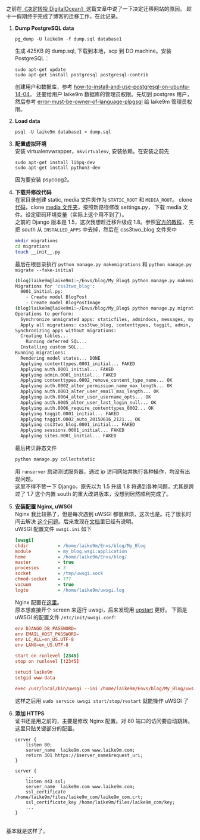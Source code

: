 之前在[《决定转投 DigitalOcean》][1]这篇文章中说了一下决定迁移网站的原因。
趁十一假期终于完成了博客的迁移工作，在此记录。

1. **Dump PostgreSQL data**  
    ```
    pg_dump -U laike9m -f dump.sql database1
    ```
    生成 425KB 的 dump.sql, 下载到本地，scp 到 DO machine。安装 PostgreSQL：
    ```
    sudo apt-get update
    sudo apt-get install postgresql postgresql-contrib
    ```
    创建用户和数据库，参考 [how-to-install-and-use-postgresql-on-ubuntu-14-04][2]。
    还要给用户 laike9m 数据库的管理员权限。先切到 postgres 用户，然后参考 [error-must-be-owner-of-language-plpgsql][3] 给 laike9m 管理员权限。

2. **Load data**
    ```
    psql -U laike9m database1 < dump.sql
    ```

3. **配置虚拟环境**  
    安装 virtualenvwrapper，`mkvirtualenv`, 安装依赖。在安装之前先
    ```
    sudo apt-get install libpq-dev
    sudo apt-get install python3-dev
    ```
    因为要安装 psycopg2。

4. **下载并修改代码**  
    在家目录创建 static, media 文件夹作为 `STATIC_ROOT` 和 `MEDIA_ROOT`。
    clone [代码][4]，clone [media 文件夹][5]，按照新路径修改 settings.py，
    下载 media 文件。设定密码环境变量（实际上这个用不到了）。  
    之前的 Django 版本是 1.5，这次我想趁迁移升级成 1.8。参照[官方的教程][6]，
    先把 south 从 `INSTALLED_APPS` 中去掉，然后在 css3two_blog 文件夹中
    ```bash
    mkdir migrations
    cd migrations
    touch __init__.py
    ```
    最后在根目录执行 `python manage.py makemigrations` 和 `python manage.py migrate --fake-initial`
    
    ```bash
    (blog)laike9m@laike9m1:~/Envs/blog/My_Blog$ python manage.py makemigrations
    Migrations for 'css3two_blog':
      0001_initial.py:
        - Create model BlogPost
        - Create model BlogPostImage
    (blog)laike9m@laike9m1:~/Envs/blog/My_Blog$ python manage.py migrate --fake-initial
    Operations to perform:
      Synchronize unmigrated apps: staticfiles, admindocs, messages, mytemplatetags, contact_form
      Apply all migrations: css3two_blog, contenttypes, taggit, admin, auth, sites, sessions
    Synchronizing apps without migrations:
      Creating tables...
        Running deferred SQL...
      Installing custom SQL...
    Running migrations:
      Rendering model states... DONE
      Applying contenttypes.0001_initial... FAKED
      Applying auth.0001_initial... FAKED
      Applying admin.0001_initial... FAKED
      Applying contenttypes.0002_remove_content_type_name... OK
      Applying auth.0002_alter_permission_name_max_length... OK
      Applying auth.0003_alter_user_email_max_length... OK
      Applying auth.0004_alter_user_username_opts... OK
      Applying auth.0005_alter_user_last_login_null... OK
      Applying auth.0006_require_contenttypes_0002... OK
      Applying taggit.0001_initial... FAKED
      Applying taggit.0002_auto_20150616_2121... OK
      Applying css3two_blog.0001_initial... FAKED
      Applying sessions.0001_initial... FAKED
      Applying sites.0001_initial... FAKED
    ```
    最后拷贝静态文件
    ```bash
    python manage.py collectstatic
    ```
    用 `runserver` 启动测试服务器，通过 ip 访问网站并执行各种操作，均没有出现问题。  
    这里不得不赞一下 Django，原先以为 1.5 升级 1.8 将遇到各种问题，尤其是跨过了 1.7 
    这个内置 south 的重大改进版本，没想到居然顺利完成了。

5. **安装配置 Nginx, uWSGI**  
    Nginx 我比较熟了，但是每次遇到 uWSGI 都很麻烦，这次也是。花了很长时间去解决
    [这个问题][7]。后来发现在[文档][100]里已经有说明。  
    uWSGI 配置文件 `uwsgi.ini` 如下

    ```ini
    [uwsgi]
    chdir           = /home/laike9m/Envs/blog/My_Blog
    module          = my_blog.wsgi:application
    home            = /home/laike9m/Envs/blog/
    master          = true
    processes       = 3
    socket          = /tmp/uwsgi.sock
    chmod-socket    = 777
    vacuum          = true
    logto           = /home/laike9m/uwsgi.log
    ``` 

    Nginx 配置在[这里][8]。  
    原本想直接开个 screen 来运行 uwsgi，后来发现用 [upstart][9] 更好。
    下面是 uWSGI 的配置文件 `/etc/init/uwsgi.conf`:
    
    ```conf
    env DJANGO_DB_PASSWORD=
    env EMAIL_HOST_PASSWORD=
    env LC_ALL=en_US.UTF-8
    env LANG=en_US.UTF-8

    start on runlevel [2345]
    stop on runlevel [!2345]

    setuid laike9m
    setgid www-data

    exec /usr/local/bin/uwsgi --ini /home/laike9m/Envs/blog/My_Blog/uwsgi.ini
    ```
    这样之后用 `sudo service uwsgi start/stop/restart` 就能操作 uWSGI 了

6. **添加 HTTPS**  
    证书还是用之前的，主要是修改 Nginx 配置。对 80 端口的访问要自动跳转。  
    这里只贴关键部分的配置。

    ```nginx
    server {
        listen 80;
        server_name  laike9m.com www.laike9m.com;
        return 301 https://$server_name$request_uri;
    }

    server {
        ...
        listen 443 ssl;
        server_name  laike9m.com www.laike9m.com;
        ssl_certificate /home/laike9m/files/laike9m_com/laike9m_com.crt;
        ssl_certificate_key /home/laike9m/files/laike9m_com/key;
        ...
    }
    ```
<br/>
基本就是这样了。

[1]: https://laike9m.com/blog/jue-ding-zhuan-tou-digitalocean,73/
[2]: https://www.digitalocean.com/community/tutorials/how-to-install-and-use-postgresql-on-ubuntu-14-04
[3]: http://stackoverflow.com/questions/4368789/error-must-be-owner-of-language-plpgsql
[4]: https://github.com/laike9m/My_Blog
[5]: https://github.com/laike9m/media
[6]: https://docs.djangoproject.com/en/1.8/topics/migrations/#upgrading-from-south
[7]: http://stackoverflow.com/questions/32888850/uwsgi-nginx-uwsgi-cant-receive-request
[8]: https://github.com/laike9m/media/blob/master/Nginx/nginx.conf
[9]: http://upstart.ubuntu.com/

[100]: http://uwsgi-docs.readthedocs.org/en/latest/ThingsToKnow.html
